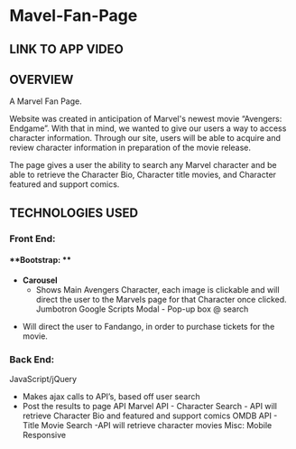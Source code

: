 # Mavel-Fan-Page

## **LINK TO APP VIDEO**

## **OVERVIEW**

A Marvel Fan Page.

Website was created in anticipation of Marvel's newest movie “Avengers: Endgame”.
With that in mind, we wanted to give our users a way to access character information. 
Through our site, users will be able to acquire and review character information in preparation of the movie release.

The page gives a user the ability to search any Marvel character and be able to retrieve the Character Bio, Character title movies, and Character featured and support comics. 


## **TECHNOLOGIES USED**

### **Front End:**
#### **Bootstrap: **
* **Carousel**
    - Shows Main Avengers Character, each image is clickable and will direct the user to the Marvels page for that Character once clicked.  
Jumbotron 
Google Scripts
Modal - 
Pop-up box @ search
- Will direct the user to Fandango, in order to purchase tickets for  the movie. 
### **Back End:**
JavaScript/jQuery
- Makes ajax calls to API’s, based off user search 
- Post the results to page 
API
Marvel API -  Character Search
			- API will retrieve Character Bio and featured and support comics
OMDB API - Title Movie Search
    			-API will retrieve character  movies 
Misc:
Mobile Responsive


